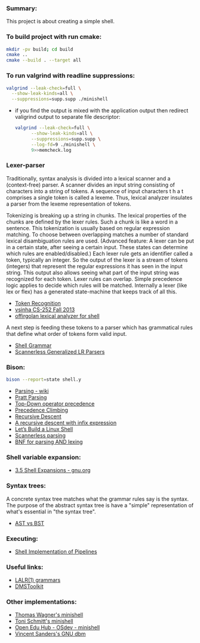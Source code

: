 ### Summary:
This project is about creating a simple shell.

### To build project with run cmake:
  ```bash
  mkdir -pv build; cd build
  cmake ..
  cmake --build . --target all
  ```

### To run valgrind with readline suppressions:
  ```bash
  valgrind --leak-check=full \
    --show-leak-kinds=all \
    --suppressions=supp.supp ./minishell
  ```
- if you find the output is mixed with the application output then redirect valigrind output to separate file descriptor:
  ```bash
  valgrind --leak-check=full \
        --show-leak-kinds=all \
        --suppressions=supp.supp \
        --log-fd=9 ./minishell \
        9>>memcheck.log
  ```

### Lexer-parser

Traditionally, syntax analysis is divided into a lexical scanner and a (context-free) parser.
A scanner divides an input string consisting of characters into a string of tokens.
A sequence of input characters t h a t comprises a single token is called a lexeme.
Thus, lexical analyzer insulates a parser from the lexeme representation of tokens.

Tokenizing is breaking up a string in chunks. The lexical properties of the chunks are defined by the lexer rules.
Such a chunk is like a word in a sentence. This tokenization is usually based on regular expression matching.
To choose between overlapping matches a number of standard lexical disambiguation rules are used.
(Advanced feature: A lexer can be put in a certain state, after seeing a certain input.
These states can determine which rules are enabled/disabled.)
Each lexer rule gets an identifier called a token, typically an integer.
So the output of the lexer is a stream of tokens (integers) 
that represent the regular expressions it has seen in the input string.
This output also allows seeing what part of the input string was recognized for each token.
Lexer rules can overlap. Simple precedence logic applies to decide which rules will be matched. 
Internally a lexer (like lex or flex) has a generated state-machine that keeps track of all this.
- [Token Recognition](https://pubs.opengroup.org/onlinepubs/9699919799/utilities/V3_chap02.html#tag_18_03)
- [vsinha CS-252 Fall 2013](https://github.com/vsinha/shell/blob/master/shell.l)
- [offirgolan lexical analyzer for shell](https://github.com/offirgolan/Shell/blob/master/shell.l)


A next step is feeding these tokens to a parser which has grammatical rules that define
what order of tokens form valid input.
- [Shell Grammar](https://pubs.opengroup.org/onlinepubs/9699919799/utilities/V3_chap02.html#tag_18_10)
- [Scannerless Generalized LR Parsers](https://www.researchgate.net/publication/221302593_Disambiguation_Filters_for_Scannerless_Generalized_LR_Parsers)

### Bison:
```bash
bison --report=state shell.y
```
- [Parsing - wiki](https://en.wikipedia.org/wiki/Parsing)
- [Pratt Parsing](http://www.oilshell.org/blog/2016/11/01.html)
- [Top-Down operator precedence](https://eli.thegreenplace.net/2010/01/02/top-down-operator-precedence-parsing)
- [Precedence Climbing](https://eli.thegreenplace.net/2012/08/02/parsing-expressions-by-precedence-climbing)
- [Recursive Descent](https://www.engr.mun.ca/~theo/Misc/exp_parsing.htm)
- [A recursive descent with infix expression](https://eli.thegreenplace.net/2009/03/20/a-recursive-descent-parser-with-an-infix-expression-evaluator)
- [Let’s Build a Linux Shell](https://medium.com/swlh/lets-build-a-linux-shell-part-iii-a472c0102849)
- [Scannerless parsing](https://en.wikipedia.org/wiki/Scannerless_parsing)
- [BNF for parsing AND lexing](https://stackoverflow.com/a/66533353/6501644)

###  Shell variable expansion:
- [3.5 Shell Expansions - gnu.org](https://www.gnu.org/software/bash/manual/html_node/Shell-Expansions.html)

### Syntax trees:
A concrete syntax tree matches what the grammar rules say is the syntax.
The purpose of the abstract syntax tree is have a "simple" representation of what's essential in "the syntax tree".

- [AST vs BST](https://stackoverflow.com/questions/1888854/#1916687)

### Executing:
- [Shell Implementation of Pipelines](https://www.cs.uleth.ca/~holzmann/C/system/shell_does_pipeline.pdf)

### Useful links:
- [LALR(1) grammars](https://stackoverflow.com/questions/49493005/is-every-ll1-grammar-also-a-lalr1-grammar)
- [DMSToolkit](https://www.semanticdesigns.com/Products/DMS/DMSToolkit.html)

### Other implementations:
- [Thomas Wagner's minishell](https://github.com/twagger/minishell)
- [Toni Schmitt's minishell](https://github.com/toni-schmitt/minishell)
- [Open Edu Hub - OSdev - minishell](https://github.com/open-education-hub/operating-systems/tree/main/content/assignments/minishell)
- [Vincent Sanders's GNU dbm](https://github.com/pexip/os-gdbm/blob/upstream/1.23/tools/lex.l)